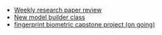 * [Weekly research paper review](blogs/WeeklyResearchPaper.md)
* [New model builder class](blogs/NewModelBuilder.md)
* [fingerprint biometric capstone project (on going)](blogs/FingerPrintMatching.md)
